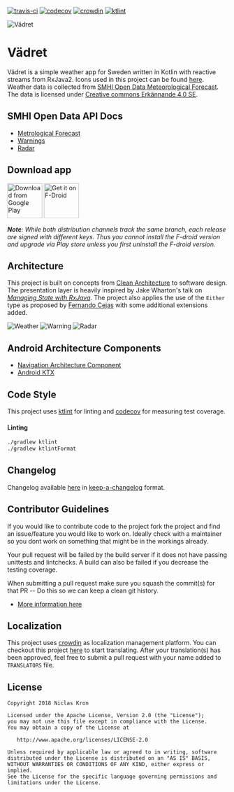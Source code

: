 [![travis-ci](https://travis-ci.org/vadret/android.svg?branch=master)](https://travis-ci.org/vadret/android)
[![codecov](https://codecov.io/gh/vadret/android/branch/master/graph/badge.svg)](https://codecov.io/gh/vadret/android)
[![crowdin](https://d322cqt584bo4o.cloudfront.net/vadret/localized.svg)](https://crowdin.com/project/vadret)
[![ktlint](https://img.shields.io/badge/code%20style-%E2%9D%A4-FF4081.svg)](https://ktlint.github.io/)

![Vädret](https://raw.githubusercontent.com/vadret/android/master/assets/logo.png)

# Vädret
Vädret is a simple weather app for Sweden written in Kotlin with reactive streams from RxJava2. Icons
used in this project can be found [here](https://github.com/vadret/assets).
Weather data is collected from [SMHI Open Data Meteorological Forecast](https://opendata-download-metfcst.smhi.se/).
The data is licensed under [Creative commons Erkännande 4.0 SE](https://www.smhi.se/klimatdata/oppna-data/information-om-oppna-data/villkor-for-anvandning-1.30622).

## SMHI Open Data API Docs

* [Metrological Forecast](https://opendata-download-metfcst.smhi.se/)
* [Warnings](https://opendata-download-warnings.smhi.se/) 
* [Radar](https://opendata-download-radar.smhi.se/)

## Download app

[<img src="https://play.google.com/intl/en_us/badges/images/generic/en_badge_web_generic.png"
      alt="Download from Google Play"
      height="80">](https://play.google.com/store/apps/details?id=fi.kroon.vadret)
[<img src="https://f-droid.org/badge/get-it-on.png"
      alt="Get it on F-Droid"
      height="80">](https://f-droid.org/packages/fi.kroon.vadret/)

_**Note**: While both distribution channels track the same branch, each release are signed with different keys.
Thus you cannot install the F-droid version and upgrade via Play store unless you first uninstall the F-droid version._

## Architecture

This project is built on concepts from [Clean Architecture](https://8thlight.com/blog/uncle-bob/2012/08/13/the-clean-architecture.html) to software design. The presentation layer is heavily inspired by Jake Wharton's talk on _[Managing State with RxJava](https://www.youtube.com/watch?v=0IKHxjkgop4)_. The project also applies the use of the `Either` type as proposed by [Fernando Cejas](https://github.com/android10/Android-CleanArchitecture-Kotlin/blob/master/app/src/main/kotlin/com/fernandocejas/sample/core/functional/Either.kt) with some additional extensions added.

![Weather](https://raw.githubusercontent.com/vadret/android/master/assets/weather.png)
![Warning](https://raw.githubusercontent.com/vadret/android/master/assets/warning.png)
![Radar](https://raw.githubusercontent.com/vadret/android/master/assets/radar.png)

## Android Architecture Components

* [Navigation Architecture Component](https://developer.android.com/guide/navigation/)
* [Android KTX](https://developer.android.com/kotlin/ktx)

## Code Style
This project uses [ktlint](https://github.com/shyiko/ktlint) for linting and [codecov](https://codecov.io/gh/vadret/android) for measuring test coverage.

#### Linting
```sh
./gradlew ktlint
./gradlew ktlintFormat
```

## Changelog
Changelog available [here](https://github.com/vadret/android/blob/master/app/src/main/res/raw/changelog.md) in [keep-a-changelog](https://keepachangelog.com/en/1.0.0/) format.

## Contributor Guidelines
If you would like to contribute code to the project fork the project and find an issue/feature you would like to work on. Ideally check with a maintainer so you dont work on something that might be in the workings already.

Your pull request will be failed by the build server if it does not have passing unittests and lintchecks. A build can also be failed if you decrease the testing coverage.

When submitting a pull request make sure you squash
the commit(s) for that PR -- Do this so we can keep a clean
git history.

* [More information here](https://github.com/vadret/android/blob/master/CONTRIBUTING.md)

## Localization
This project uses [crowdin](https://crowdin.com/) as localization management platform. You
can checkout this project [here](https://crowdin.com/project/vadret) to start translating.
After your translation(s) has been approved, feel free to submit a pull request with your
name added to `TRANSLATORS` file.

## License

	Copyright 2018 Niclas Kron

	Licensed under the Apache License, Version 2.0 (the "License");
	you may not use this file except in compliance with the License.
	You may obtain a copy of the License at

	   http://www.apache.org/licenses/LICENSE-2.0

	Unless required by applicable law or agreed to in writing, software
	distributed under the License is distributed on an "AS IS" BASIS,
	WITHOUT WARRANTIES OR CONDITIONS OF ANY KIND, either express or implied.
	See the License for the specific language governing permissions and
	limitations under the License.
